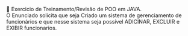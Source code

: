 📌 Exercicio de Treinamento/Revisão de POO em JAVA. <br>
O Enunciado solicita que seja Criado um sistema de gerenciamento de funcionários e que nesse sistema seja possível ADICINAR, EXCLUIR e EXIBIR funcionarios.
